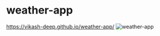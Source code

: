 # weather-app
https://vikash-deep.github.io/weather-app/
![weather-app](https://user-images.githubusercontent.com/77693291/208264005-97fa98fa-beb7-497b-8828-a1756523515d.PNG)
